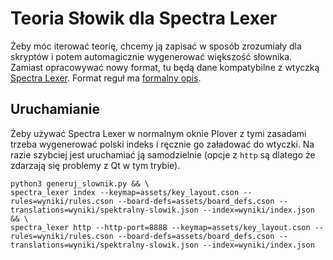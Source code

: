 # Teoria Słowik dla Spectra Lexer

Żeby móc iterować teorię, chcemy ją zapisać w sposób zrozumiały dla skryptów i potem automagicznie wygenerować większość słownika. Zamiast opracowywać nowy format, tu będą dane kompatybilne z wtyczką [Spectra Lexer](https://github.com/fourshade/spectra_lexer). Format reguł ma [formalny opis](https://github.com/fourshade/spectra_lexer/blob/master/doc/rules_format.txt).

## Uruchamianie

Żeby używać Spectra Lexer w normalnym oknie Plover z tymi zasadami trzeba wygenerować polski indeks i ręcznie go załadować do wtyczki. Na razie szybciej jest uruchamiać ją samodzielnie (opcje z `http` są dlatego że zdarzają się problemy z Qt w tym trybie).

```
python3 generuj_slownik.py && \
spectra_lexer index --keymap=assets/key_layout.cson --rules=wyniki/rules.cson --board-defs=assets/board_defs.cson --translations=wyniki/spektralny-slowik.json --index=wyniki/index.json && \
spectra_lexer http --http-port=8888 --keymap=assets/key_layout.cson --rules=wyniki/rules.cson --board-defs=assets/board_defs.cson --translations=wyniki/spektralny-slowik.json --index=wyniki/index.json
```
